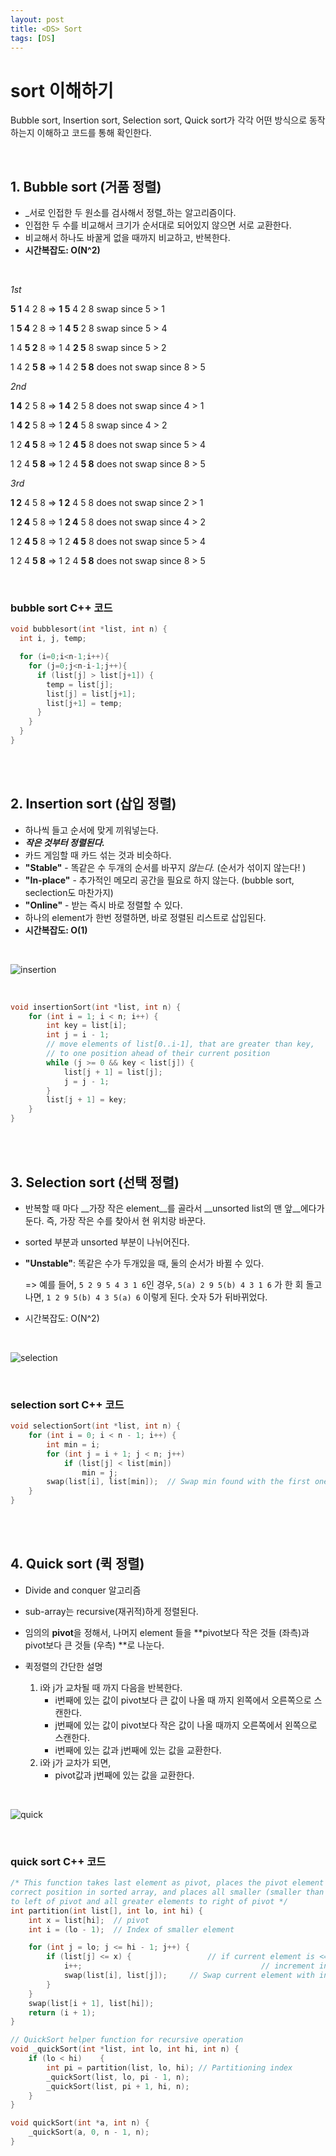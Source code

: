 ```yaml
---
layout: post
title: <DS> Sort 
tags: [DS]
---
```




# sort 이해하기

Bubble sort, Insertion sort, Selection sort, Quick sort가 각각 어떤 방식으로 동작하는지 이해하고 코드를 통해 확인한다. 

<br>

## 1. Bubble sort (거품 정렬)

- _서로 인접한 두 원소를 검사해서 정렬_하는 알고리즘이다.
- 인접한 두 수를 비교해서 크기가 순서대로 되어있지 않으면 서로 교환한다. 
- 비교해서 하나도 바꿀게 없을 때까지 비교하고, 반복한다. 
- __시간복잡도: O(N^2)__

<br>

_1st_

__5 1__ 4 2 8 => __1 5__ 4 2 8	swap since 5 > 1

1 __5 4__ 2 8 => 1 __4 5__ 2 8	swap since 5 > 4

1 4 __5 2__ 8 => 1 4 __2 5__ 8	swap since 5 > 2

1 4 2 __5 8__ => 1 4 2 __5 8__	does not swap since 8 > 5

_2nd_

__1 4__ 2 5 8 => __1 4__ 2 5 8	does not swap since 4 > 1

1 __4 2__ 5 8 => 1 __2 4__ 5 8	swap since 4 > 2

1 2 __4 5__ 8 => 1 2 __4 5__ 8 does not swap since 5 > 4

1 2 4 __5 8__ => 1 2 4 __5 8__	does not swap since 8 > 5

_3rd_

__1 2__ 4 5 8 => __1 2__ 4 5 8	 does not swap since 2 > 1

1 __2 4__ 5 8 => 1 __2 4__ 5 8	does not swap since 4 > 2

1 2 __4 5__ 8 => 1 2 __4 5__ 8	does not swap since 5 > 4

1 2 4 __5 8__ => 1 2 4 __5 8__	does not swap since 8 > 5

<br>

### bubble sort C++ 코드

```C++
void bubblesort(int *list, int n) {
  int i, j, temp;

  for (i=0;i<n-1;i++){
    for (j=0;j<n-i-1;j++){
      if (list[j] > list[j+1]) {
        temp = list[j];
        list[j] = list[j+1];
        list[j+1] = temp;
      }
    }
  }
}
```

<br>

<br>

## 2. Insertion sort (삽입 정렬)

- 하나씩 들고 순서에 맞게 끼워넣는다. 
- *__작은 것부터 정렬된다.__* 
- 카드 게임할 때 카드 섞는 것과 비슷하다. 
- __"Stable"__ - 똑같은 수 두개의 순서를 바꾸지 _않는다._  (순서가 섞이지 않는다! )
- __"In-place"__ - 추가적인 메모리 공간을 필요로 하지 않는다. (bubble sort, seclection도 마찬가지) 
- __"Online"__ - 받는 즉시 바로 정렬할 수 있다. 
- 하나의 element가 한번 정렬하면, 바로 정렬된 리스트로 삽입된다. 
- __시간복잡도: O(1)__

<br>

![insertion](https://upload.wikimedia.org/wikipedia/commons/e/ea/Insertion_sort_001.PNG)

<br>

```C++
void insertionSort(int *list, int n) {
	for (int i = 1; i < n; i++) {
		int key = list[i];
		int j = i - 1;
		// move elements of list[0..i-1], that are greater than key,
		// to one position ahead of their current position
		while (j >= 0 && key < list[j]) {
			list[j + 1] = list[j];
			j = j - 1;
		}
		list[j + 1] = key;
	}
}
```

<br>

<br>

## 3. Selection sort (선택 정렬)

- 반복할 때 마다 __가장 작은 element__를 골라서 __unsorted list의 맨 앞__에다가 둔다. 즉, 가장 작은 수를 찾아서 현 위치랑 바꾼다. 

- sorted 부분과 unsorted 부분이 나뉘어진다. 

- __"Unstable"__: 똑같은 수가 두개있을 때, 둘의 순서가 바뀔 수 있다.  

  => 예를 들어, `5 2 9 5 4 3 1 6`인 경우, `5(a) 2 9 5(b) 4 3 1 6` 가 한 회 돌고 나면,  `1 2 9 5(b) 4 3 5(a) 6` 이렇게 된다. 숫자 5가 뒤바뀌었다. 

- 시간복잡도: O(N^2)

<br>

![selection](https://upload.wikimedia.org/wikipedia/commons/9/94/Selection-Sort-Animation.gif)

<br>

### selection sort C++ 코드

```C++
void selectionSort(int *list, int n) {
	for (int i = 0; i < n - 1; i++) {
		int min = i;
		for (int j = i + 1; j < n; j++)
			if (list[j] < list[min]) 
				min = j;
		swap(list[i], list[min]);  // Swap min found with the first one of unsorted
	}
}
```

<br>

<br>

## 4. Quick sort (퀵 정렬) 

- Divide and conquer 알고리즘 
- sub-array는 recursive(재귀적)하게 정렬된다. 
- 임의의 **pivot**을 정해서, 나머지 element 들을 **pivot보다 작은 것들 (좌측)과 pivot보다 큰 것들 (우측) **로 나눈다.

- 퀵정렬의 간단한 설명
  1. i와 j가 교차될 때 까지 다음을 반복한다.
     - i번째에 있는 값이 pivot보다 큰 값이 나올 때 까지 왼쪽에서 오른쪽으로 스캔한다.
     - j번째에 있는 값이 pivot보다 작은 값이 나올 때까지 오른쪽에서 왼쪽으로 스캔한다.
     - i번째에 있는 값과 j번째에 있는 값을 교환한다.
  2. i와 j가 교차가 되면, 
     - pivot값과 j번째에 있는 값을 교환한다. 

<br>

![quick](https://www.tutorialspoint.com/data_structures_algorithms/images/quick_sort_partition_animation.gif)

<br>

### quick sort C++ 코드

```C++
/* This function takes last element as pivot, places the pivot element at its
correct position in sorted array, and places all smaller (smaller than pivot)
to left of pivot and all greater elements to right of pivot */
int partition(int list[], int lo, int hi) {
	int x = list[hi];  // pivot
	int i = (lo - 1);  // Index of smaller element

	for (int j = lo; j <= hi - 1; j++) {
		if (list[j] <= x) { 				// if current element is <= pivot
			i++;    									// increment index of smaller element
			swap(list[i], list[j]);  	// Swap current element with index
		}
	}
	swap(list[i + 1], list[hi]);
	return (i + 1);
}

// QuickSort helper function for recursive operation
void _quickSort(int *list, int lo, int hi, int n) {
	if (lo < hi) 	{
		int pi = partition(list, lo, hi); // Partitioning index
		_quickSort(list, lo, pi - 1, n);
		_quickSort(list, pi + 1, hi, n);
	}
}

void quickSort(int *a, int n) {
	_quickSort(a, 0, n - 1, n);  
}
```

<br>





